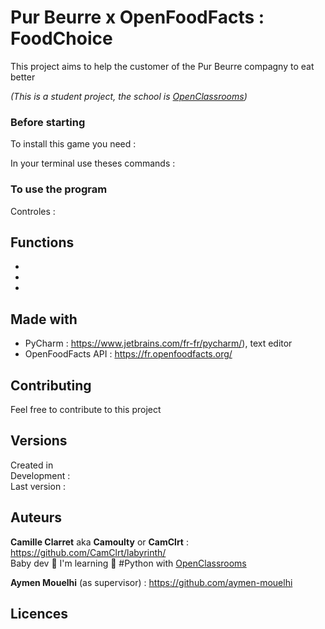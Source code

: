 # Pur Beurre x OpenFoodFacts : FoodChoice

This project aims to help the customer of the Pur Beurre compagny to eat better

*(This is a student project, the school is [OpenClassrooms](https://openclassrooms.com/ ))*

### Before starting

To install this game you need :


In your terminal use theses commands :


### To use the program

Controles :


## Functions

*

*

*

## Made with

* PyCharm : https://www.jetbrains.com/fr-fr/pycharm/), text editor
* OpenFoodFacts API : https://fr.openfoodfacts.org/

## Contributing

Feel free to contribute to this project

## Versions

Created in  
Development :  
Last version :  

## Auteurs

**Camille Clarret** aka **Camoulty** or **CamClrt** : https://github.com/CamClrt/labyrinth/  
Baby dev 🐣 I'm learning 🐍 #Python with [OpenClassrooms](https://openclassrooms.com/ )

**Aymen Mouelhi** (as supervisor) : https://github.com/aymen-mouelhi

## Licences



